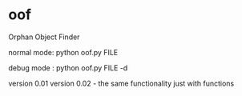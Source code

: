 # oof
Orphan Object Finder

normal mode: python oof.py FILE

debug mode : python oof.py FILE -d

version 0.01
version 0.02 - the same functionality just with functions

